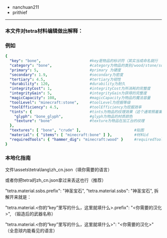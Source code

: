 - nanchuan211
- prithief
---
### 本文件对tetra材料编辑做出解释：
### 例如

```yaml
{
  "key": "bone",                      #key是物品的标识符（其实当成命名就行
  "category": "bone",                 #category为物品的类别/wood/stone/socket/skin/scale/rod/misc/metal/gem/fibre/fabic/bone
  "primary": 5,                       #primary 为硬度
  "secondary": 1.9,                   #secondary为密度
  "tertiary": 4.5,                    #tertiary为韧性
  "durability": 120,                  #durability为耐久 
  "integrityCost": 1,                 #integrityCost为所消耗的完整度
  "integrityGain": 5,                 #integrityGain为获得的完整度
  "magicCapacity": 108,               #magicCapacity为物品的魔法容量
  "toolLevel": "minecraft:stone",     #toolLevel为挖掘等级
  "toolEfficiency": 4.5,              #toolEfficiency为挖掘效率
  "tints": {                          #tints为物品的纹理效果（这个通常照着案例写就行，个人感觉影响不大）
    "glyph": "bone_glyph",            #glyph为物品的材质颜色
    "texture": "bone"                 #texture为物品在加工台的纹理
  },
  "textures": [ "bone", "crude" ],                        #贴图
  "material": { "items": [ "minecraft:bone" ] },          #材料id
  "requiredTools": { "hammer_dig": "minecraft:wood" }     #requiredTools为制作它所需的锻造等级（需要填材料，而不是数字）
}
```
### 本地化指南
文件\assets\tetra\lang\zh_cn.json（填你需要的语言）

或者你把tetra的zh_cn.json拿过来丢这也行（推荐）

"tetra.material.ssbs.prefix": "神圣宝石", 
"tetra.material.ssbs": "神圣宝石",
拆解开来就是：

 "tetra.material.<你的“key”里写的什么，这里就填什么>.prefix": "<你需要的汉化>", （锻造后的武器名称）

 "tetra.material.<你的“key”里写的什么，这里就填什么>": "<你需要的汉化>" （全息球内能看见的语言）